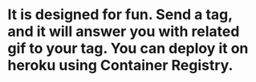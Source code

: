 # It is designed for fun. Send a tag, and it will answer you with related gif to your tag. You can deploy it on heroku using Container Registry.
